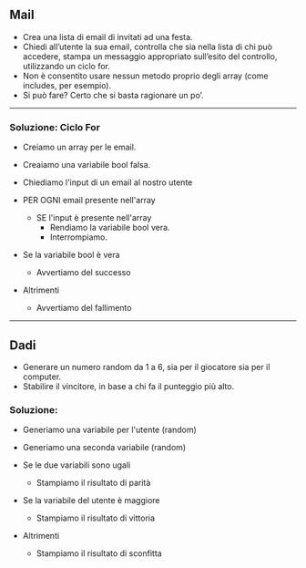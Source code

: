 ## Mail
  - Crea una lista di email di invitati ad una festa.
  - Chiedi all’utente la sua email, controlla che sia nella lista di chi può accedere, stampa un messaggio appropriato sull’esito del controllo, utilizzando un ciclo for.
  - Non è consentito usare nessun metodo proprio degli array (come includes, per esempio).
  - Si può fare? Certo che si basta ragionare un po’.

--- 

### Soluzione: Ciclo For

- Creiamo un array per le email. 
- Creaiamo una variabile bool falsa.  
- Chiediamo l'input di un email al nostro utente 
- PER OGNI email presente nell'array 
   - SE l'input è presente nell'array 
      - Rendiamo la variabile bool vera.
      - Interrompiamo.

- Se la variabile bool è vera 
  - Avvertiamo del successo
- Altrimenti 
  - Avvertiamo del fallimento


---

## Dadi 

- Generare un numero random da 1 a 6, sia per il giocatore sia per il computer.
- Stabilire il vincitore, in base a chi fa il punteggio più alto.

### Soluzione:

- Generiamo una variabile per l'utente (random)
- Generiamo una seconda variabile (random)

- Se le due variabili sono ugali 
  - Stampiamo il risultato di parità
- Se la variabile del utente è maggiore 
  - Stampiamo il risultato di vittoria
- Altrimenti 
  - Stampiamo il risultato di sconfitta
